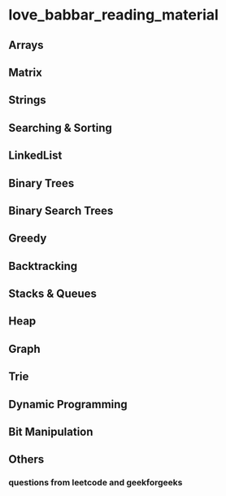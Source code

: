 # love_babbar_reading_material

## Arrays
## Matrix
## Strings
## Searching & Sorting
## LinkedList
## Binary Trees
## Binary Search Trees
## Greedy
## Backtracking
## Stacks & Queues
## Heap
## Graph
## Trie
## Dynamic Programming
## Bit Manipulation
## Others
### questions from leetcode and geekforgeeks



